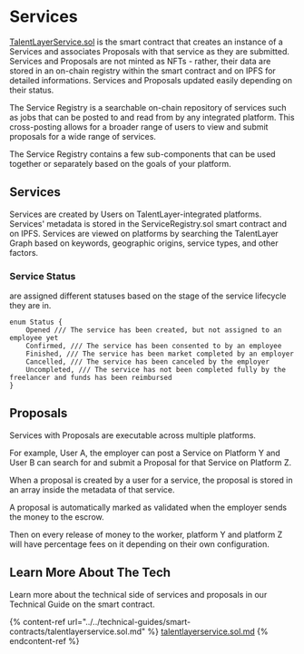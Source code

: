 # Services

[TalentLayerService.sol](https://github.com/TalentLayer/talentlayer-id-contracts/blob/main/contracts/TalentLayerService.sol) is the smart contract that creates an instance of a Services and associates Proposals with that service as they are submitted. Services and Proposals are not minted as NFTs - rather, their data are stored in an on-chain registry within the smart contract and on IPFS for detailed informations. Services and Proposals updated easily depending on their status.

The Service Registry is a searchable on-chain repository of services such as jobs that can be posted to and read from by any integrated platform. This cross-posting allows for a broader range of users to view and submit proposals for a wide range of services.

The Service Registry contains a few sub-components that can be used together or separately based on the goals of your platform.

## Services

Services are created by Users on TalentLayer-integrated platforms. Services' metadata is stored in the ServiceRegistry.sol smart contract and on IPFS. Services are viewed on platforms by searching the TalentLayer Graph based on keywords, geographic origins, service types, and other factors.

### Service Status

&#x20;are assigned different statuses based on the stage of the service lifecycle they are in.

```
enum Status {
    Opened /// The service has been created, but not assigned to an employee yet
    Confirmed, /// The service has been consented to by an employee
    Finished, /// The service has been market completed by an employer
    Cancelled, /// The service has been canceled by the employer
    Uncompleted, /// The service has not been completed fully by the freelancer and funds has been reimbursed
}
```

## Proposals

Services with Proposals are executable across multiple platforms.

For example, User A, the employer can post a Service on Platform Y and User B can search for and submit a Proposal for that Service on Platform Z.

When a proposal is created by a user for a service, the proposal is stored in an array inside the metadata of that service.

A proposal is automatically marked as validated when the employer sends the money to the escrow.

Then on every release of money to the worker, platform Y and platform Z will have percentage fees on it depending on their own configuration.

## Learn More About The Tech

Learn more about the technical side of services and proposals in our Technical Guide on the smart contract.&#x20;

{% content-ref url="../../technical-guides/smart-contracts/talentlayerservice.sol.md" %}
[talentlayerservice.sol.md](../../technical-guides/smart-contracts/talentlayerservice.sol.md)
{% endcontent-ref %}
